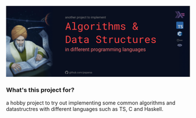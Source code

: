 <img src="https://raw.githubusercontent.com/psparsa/algorithm-datastructure/master/banner.png" />

### What's this project for?
a hobby project to try out implementing some common algorithms and datastructres with different languages such as TS, C and Haskell.
